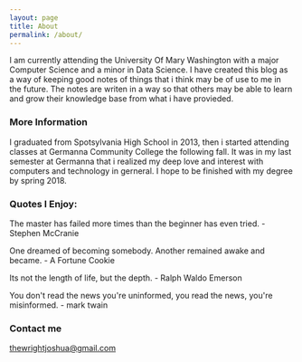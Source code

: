 ```yaml
---
layout: page
title: About
permalink: /about/
---
```


I am currently attending the University Of Mary Washington with a major Computer Science and a minor in Data Science. I have created this blog as a way of keeping good notes of things that i think may be of use to me in the future. The notes are writen in a way so that others may be able to learn and grow their knowledge base from what i have provieded.

### More Information

I graduated from Spotsylvania High School in 2013, then i started attending classes at Germanna Community College the following fall. It was in my last semester at Germanna that i realized my deep love and interest with computers and technology in gerneral. I hope to be finished with my degree by spring 2018.



### Quotes I Enjoy:

The master has failed more times than the beginner has even tried.    - Stephen McCranie

One dreamed of becoming somebody. Another remained awake and became.    - A Fortune Cookie

Its not the length of life, but the depth.    - Ralph Waldo Emerson

You don't read the news you're uninformed, you read the news, you're misinformed. - mark twain

### Contact me

[thewrightjoshua@gmail.com](mailto:thewrightjoshua@gmail.com)

